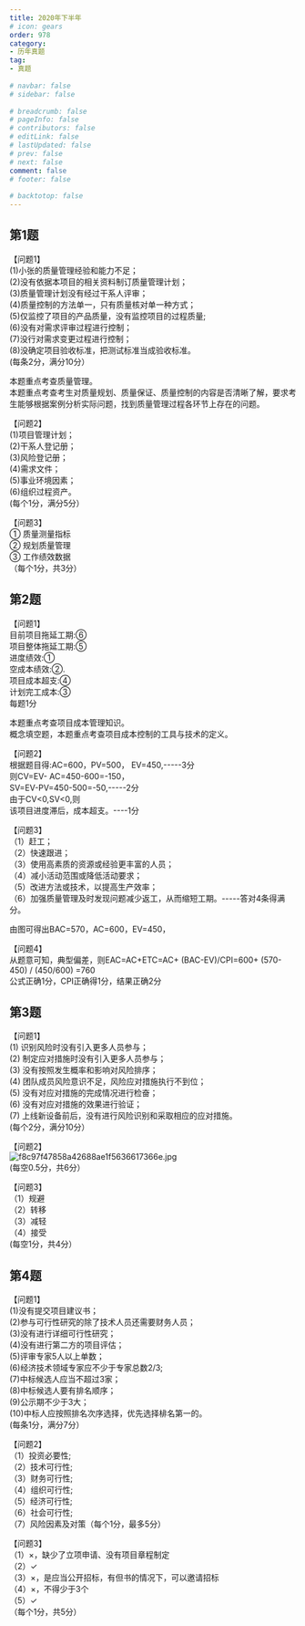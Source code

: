 ```yaml
---  
title: 2020年下半年  
# icon: gears  
order: 978  
category:  
- 历年真题  
tag:  
- 真题  
  
# navbar: false  
# sidebar: false  
  
# breadcrumb: false  
# pageInfo: false  
# contributors: false  
# editLink: false  
# lastUpdated: false  
# prev: false  
# next: false  
comment: false  
# footer: false  
  
# backtotop: false  
---  
```

## 第1题 ##

【问题1】  
(1)小张的质量管理经验和能力不足；  
(2)没有依据本项目的相关资料制订质量管理计划；  
(3)质量管理计划没有经过干系人评审；  
(4)质量控制的方法单一，只有质量核对单一种方式；  
(5)仅监控了项目的产品质量，没有监控项目的过程质量;  
(6)没有对需求评审过程进行控制；  
(7)没行对需求变更过程进行控制；  
(8)没确定项目验收标准，把测试标准当成验收标准。  
(每条2分，满分10分）  
  
本题重点考查质量管理。  
本题重点考查考生对质量规划、质量保证、质量控制的内容是否清晰了解，要求考生能够根据案例分析实际问题，找到质量管理过程各环节上存在的问题。  
  
【问题2】  
(1)项目管理计划；  
(2)干系人登记册；  
(3)风险登记册；  
(4)需求文件；  
(5)事业环境因素；  
(6)组织过程资产。  
(每个1分，满分5分）  
  
【问题3】  
① 质量测量指标  
② 规划质量管理  
③ 工作绩效数据  
（每个1分，共3分）  


## 第2题 ##

【问题1】  
目前项目拖延工期:⑥  
项目整体拖延工期:⑤  
进度绩效:①  
空成本绩效:②.  
项目成本超支:④  
计划完工成本:③  
每题1分  
  
本题重点考查项目成本管理知识。  
概念填空题，本题重点考查项目成本控制的工具与技术的定义。  
  
【问题2】  
根据题目得:AC=600，PV=500， EV=450,-----3分  
则CV=EV- AC=450-600=-150，  
SV=EV-PV=450-500=-50,-----2分  
由于CV&lt;0,SV&lt;0,则  
该项目进度滞后，成本超支。----1分  
  
【问题3】  
（1）赶工；  
（2）快速跟进；  
（3）使用高素质的资源或经验更丰富的人员；  
（4）减小活动范围或降低活动要求；  
（5）改进方法或技术，以提高生产效率；  
（6）加强质量管理及时发现问题减少返工，从而缩短工期。-----答对4条得满分。  
  
由图可得出BAC=570，AC=600，EV=450，  
  
  
【问题4】  
从题意可知，典型偏差，则EAC=AC+ETC=AC+ (BAC-EV)/CPI=600+ (570-450) / (450/600) =760  
公式正确1分，CPI正确得1分，结果正确2分  


## 第3题 ##

【问题1】  
(1) 识别风险时没有引入更多人员参与；  
(2) 制定应对措施时没有引入更多人员参与；  
(3) 没有按照发生概率和影响对风险排序；  
(4) 团队成员风险意识不足，风险应对措施执行不到位；  
(5) 没有对应对措施的完成情况进行检奋；  
(6) 没有对应对措施的效果进行验证；  
(7) 上线新设备前后，没有进行风险识别和采取相应的应对措施。  
(每个2分，满分10分）  
  
【问题2】  
![f8c97f47858a42688ae1f5636617366e.jpg][]  
(每空0.5分，共6分）  
  
【问题3】  
（1）规避  
（2）转移  
（3）减轻  
（4）接受  
(每空1分，共4分）  


## 第4题 ##

【问题1】  
(1)没有提交项目建议书；  
(2)参与可行性研究的除了技术人员还需要财务人员；  
(3)没有进行详细可行性研究；  
(4)没有进行第二方的项目评估；  
(5)评审专家5人以上单数；  
(6)经济技术领域专家应不少于专家总数2/3;  
(7)中标候选人应当不超过3家；  
(8)中标候选人要有排名顺序；  
(9)公示期不少于3大；  
(10)中标人应按照排名次序选择，优先选择棑名第一的。  
(每条1分，满分7分）  
  
【问题2】  
（1）投资必要性;  
（2）技术可行性;  
（3）财务可行性;  
（4）组织可行性;  
（5）经济可行性;  
（6）社会可行性;  
（7）风险因素及对策（每个1分，最多5分）  
  
【问题3】  
（1）×，缺少了立项申请、没有项目章程制定  
（2）✓  
（3）×，是应当公开招标，有但书的情况下，可以邀请招标  
（4）×，不得少于3个  
（5）✓  
（每个1分，共5分）  



[f8c97f47858a42688ae1f5636617366e.jpg]: https://www.xkxxkx.cn/file/exam/software/系统集成项目管理工程师/案例/第3题/f8c97f47858a42688ae1f5636617366e.jpg
